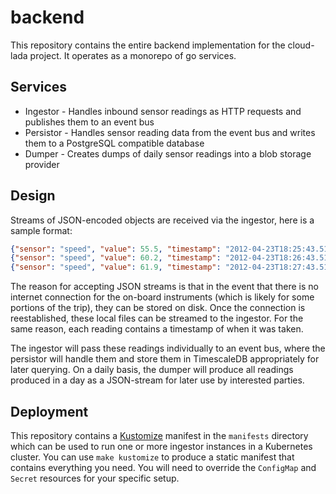# backend

This repository contains the entire backend implementation for the cloud-lada project. It operates as a monorepo
of go services.

## Services

* Ingestor - Handles inbound sensor readings as HTTP requests and publishes them to an event bus
* Persistor - Handles sensor reading data from the event bus and writes them to a PostgreSQL compatible database
* Dumper - Creates dumps of daily sensor readings into a blob storage provider

## Design

Streams of JSON-encoded objects are received via the ingestor, here is a sample format:

```json lines
{"sensor": "speed", "value": 55.5, "timestamp": "2012-04-23T18:25:43.511Z"}
{"sensor": "speed", "value": 60.2, "timestamp": "2012-04-23T18:26:43.511Z"}
{"sensor": "speed", "value": 61.9, "timestamp": "2012-04-23T18:27:43.511Z"}
```

The reason for accepting JSON streams is that in the event that there is no internet connection for the on-board
instruments (which is likely for some portions of the trip), they can be stored on disk. Once the connection is
reestablished, these local files can be streamed to the ingestor. For the same reason, each reading contains a timestamp
of when it was taken.

The ingestor will pass these readings individually to an event bus, where the persistor will handle them and store
them in TimescaleDB appropriately for later querying. On a daily basis, the dumper will produce all readings produced
in a day as a JSON-stream for later use by interested parties.

## Deployment

This repository contains a [Kustomize](https://kustomize.io/) manifest in the `manifests` directory which can be used
to run one or more ingestor instances in a Kubernetes cluster. You can use `make kustomize` to produce a static manifest
that contains everything you need. You will need to override the `ConfigMap` and `Secret` resources for your specific
setup.
